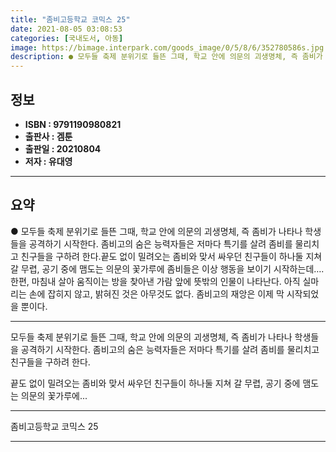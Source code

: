 ```yaml
---
title: "좀비고등학교 코믹스 25"
date: 2021-08-05 03:08:53
categories: [국내도서, 아동]
image: https://bimage.interpark.com/goods_image/0/5/8/6/352780586s.jpg
description: ● 모두들 축제 분위기로 들뜬 그때, 학교 안에 의문의 괴생명체, 즉 좀비가 나타나 학생들을 공격하기 시작한다. 좀비고의 숨은 능력자들은 저마다 특기를 살려 좀비를 물리치고 친구들을 구하려 한다.끝도 없이 밀려오는 좀비와 맞서 싸우던 친구들이 하나둘 지쳐 갈 무렵, 공기 중에 맴도는
---
```


## **정보**

- **ISBN : 9791190980821**
- **출판사 : 겜툰**
- **출판일 : 20210804**
- **저자 : 유대영**

------



## **요약**

●  모두들 축제 분위기로 들뜬 그때, 학교 안에 의문의 괴생명체, 즉 좀비가 나타나 학생들을 공격하기 시작한다. 좀비고의 숨은 능력자들은 저마다 특기를 살려 좀비를 물리치고 친구들을 구하려 한다.끝도 없이 밀려오는 좀비와 맞서 싸우던 친구들이 하나둘 지쳐 갈 무렵, 공기 중에 맴도는 의문의 꽃가루에 좀비들은 이상 행동을 보이기 시작하는데….한편, 마침내 살아 움직이는 방을 찾아낸 가람 앞에 뜻밖의 인물이 나타난다. 아직 실마리는 손에 잡히지 않고, 밝혀진 것은 아무것도 없다. 좀비고의 재앙은 이제 막 시작되었을 뿐이다.

------

모두들 축제 분위기로 들뜬 그때, 학교 안에 의문의 괴생명체, 즉 좀비가 나타나 학생들을 공격하기 시작한다. 좀비고의 숨은 능력자들은 저마다 특기를 살려 좀비를 물리치고 친구들을 구하려 한다.

끝도 없이 밀려오는 좀비와 맞서 싸우던 친구들이 하나둘 지쳐 갈 무렵, 공기 중에 맴도는 의문의 꽃가루에... 

------


좀비고등학교 코믹스 25 

------


